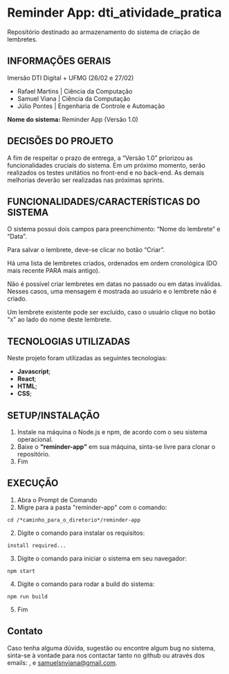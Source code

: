 # Reminder App: dti_atividade_pratica
Repositório destinado ao armazenamento do sistema de criação de lembretes.

## INFORMAÇÕES GERAIS
Imersão DTI Digital + UFMG (26/02 e 27/02)
- Rafael Martins | Ciência da Computação
- Samuel Viana | Ciência da Computação
- Júlio Pontes | Engenharia de Controle e Automação


**Nome do sistema:** Reminder App (Versão 1.0)


## DECISÕES DO PROJETO
A fim de respeitar o prazo de entrega, a “Versão 1.0” priorizou as funcionalidades cruciais do sistema.
Em um próximo momento, serão realizados os testes unitátios no front-end e no back-end.
As demais melhorias deverão ser realizadas nas próximas sprints.


## FUNCIONALIDADES/CARACTERÍSTICAS DO SISTEMA
O sistema possui dois campos para preenchimento: “Nome do lembrete” e “Data”.

Para salvar o lembrete, deve-se clicar no botão “Criar”.

Há uma lista de lembretes criados, ordenados em ordem cronológica (DO mais recente PARA mais antigo).

Não é possível criar lembretes em datas no passado ou em datas inválidas. Nesses casos, uma mensagem é mostrada ao usuário e o lembrete não é criado.

Um lembrete existente pode ser excluído, caso o usuário clique no botão “x” ao lado do nome deste lembrete.


## TECNOLOGIAS UTILIZADAS
Neste projeto foram utilizadas as seguintes tecnologias:
- **Javascript**; 
- **React**;
- **HTML**;
- **CSS**;

## SETUP/INSTALAÇÃO
1)	Instale na máquina o Node.js e npm, de acordo com o seu sistema operacional.
2)	Baixe o **“reminder-app”** em sua máquina, sinta-se livre para clonar o repositório.
3)	Fim


## EXECUÇÃO
1)	Abra o Prompt de Comando
3)  Migre para a pasta "reminder-app" com o comando:
```
cd /*caminho_para_o_diretorio*/reminder-app
```
2)	Digite o comando para instalar os requisitos:
```
install required...
```
3)	Digite o comando para iniciar o sistema em seu navegador: 
```
npm start
```
4)	Digite o comando para rodar a build do sistema:
```
npm run build
```
5)	Fim

## Contato

Caso tenha alguma dúvida, sugestão ou encontre algum bug no sistema, sinta-se à vontade para nos contactar tanto no github ou através dos emails: [](), []() e [samuelsnviana@gmail.com](mailto:samuelviana@gmail.com).